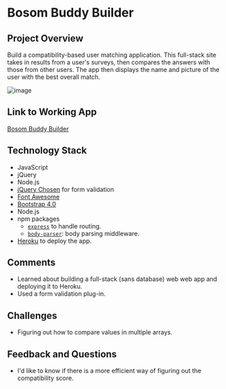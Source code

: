 # Bosom Buddy Builder

## Project Overview
Build a compatibility-based user matching application. This full-stack site takes in results from a user's surveys, then compares the answers with those from other users. The app then displays the name and picture of the user with the best overall match. 

![image](https://user-images.githubusercontent.com/31745567/36916823-a313bfee-1e1a-11e8-901a-e615ccbdc5ac.png)


## Link to Working App
[Bosom Buddy Builder](https://bosom-buddy-builder.herokuapp.com/)
## Technology Stack
* JavaScript 
* jQuery
* Node.js
* [jQuery Chosen](https://harvesthq.github.io/chosen/) for form validation
* [Font Awesome](https://fontawesome.com/)
* [Bootstrap 4.0](http://getbootstrap.com/docs/4.0/getting-started/introduction/)
* Node.js
* npm packages
    * [`express`](https://www.npmjs.com/package/mysql) to handle routing.
    * [`body-parser`](https://www.npmjs.com/package/body-parser): body parsing middleware.
* [Heroku](https://www.heroku.com/) to deploy the app.

## Comments
* Learned about building a full-stack (sans database) web web app and deploying it to Heroku.
* Used a form validation plug-in.

## Challenges
* Figuring out how to compare values in multiple arrays.

## Feedback and Questions
* I'd like to know if there is a more efficient way of figuring out the compatibility score.
